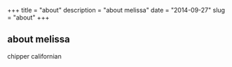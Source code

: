 +++
title = "about"
description = "about melissa"
date = "2014-09-27"
slug = "about"
+++

## about melissa

chipper californian
